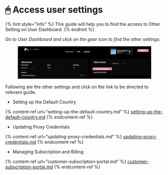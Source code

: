 # 🖱 Access user settings

{% hint style="info" %}
This guide will help you to find the access to Other Setting on User Dashboard.
{% endhint %}

_Go to User Dashboard and click on the gear icon to find the other settings._

<figure><img src="../.gitbook/assets/4.png" alt=""><figcaption></figcaption></figure>

Following are the other settings and click on the link to be directed to relevant guide.

* Setting up the Default Country&#x20;

{% content-ref url="setting-up-the-default-country.md" %}
[setting-up-the-default-country.md](setting-up-the-default-country.md)
{% endcontent-ref %}

* Updating Proxy Credentials

{% content-ref url="updating-proxy-credentials.md" %}
[updating-proxy-credentials.md](updating-proxy-credentials.md)
{% endcontent-ref %}

* Managing Subscription and Billing

{% content-ref url="customer-subscription-portal.md" %}
[customer-subscription-portal.md](customer-subscription-portal.md)
{% endcontent-ref %}

